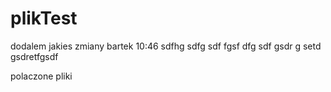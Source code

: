 # plikTest

dodalem jakies zmiany
bartek 10:46
sdfhg
sdfg
sdf
fgsf
dfg
sdf
gsdr
g
setd
gsdretfgsdf

polaczone pliki